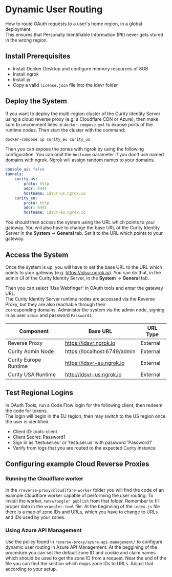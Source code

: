 # Dynamic User Routing

How to route OAuth requests to a user's home region, in a global deployment.\
This ensures that Personally Identifiable Information (PII) never gets stored in the wrong region.

## Install Prerequisites

- Install Docker Desktop and configure memory resources of 8GB
- Install ngrok
- Install jq
- Copy a valid `license.json` file into the idsvr folder

## Deploy the System

If you want to deploy the multi-region cluster of the Curity Identity Server using a cloud reverse proxy (e.g. a Cloudflare CDN
or Azure), then make sure to uncomment lines in `docker-compose.yml` to expose ports of the runtime nodes. Then start
the cluster with the command:

```bash
docker-compose up curity_eu curity_us
```

Then you can expose the zones with ngrok by using the following configuration. You can omit the `hostname` parameter if
you don't use named domains with ngrok. Ngrok will assign random names to your domains.

```yaml
console_ui: false
tunnels:
    curity_us:
        proto: http
        addr: 8444
        hostname: idsvr-us.ngrok.io
    curity_eu:
        proto: http
        addr: 8443
        hostname: idsvr-eu.ngrok.io
```

You should then access the system using the URL which points to your gateway. You will also have to change the base URL
of the Curity Identity Server in the **System** -> **General** tab. Set it to the URL which points to your gateway.

## Access the System

Once the system is up, you will have to set the base URL to the URL which points to your gateway (e.g. https://idsvr.ngrok.io).
You can do that, in the admin UI of the Curity Identity Server, in the **System** -> **General** tab. 

Then you can select 'Use Webfinger' in OAuth tools and enter the gateway URL.\
The Curity Identity Server runtime nodes are accessed via the Reverse Proxy, but they are also reachable through their \
corresponding domains. Administer the system via the admin node, signing in as user `admin` and password `Password1`.

| Component | Base URL | URL Type |
| --------- | -------- | -------- |
| Reverse Proxy | https://idsvr.ngrok.io | External |
| Curity Admin Node | https://localhost:6749/admin | External |
| Curity Europe Runtime | https://idsvr-eu.ngrok.io | External |
| Curity USA Runtime | http://idsvr-us.ngrok.io | External |

## Test Regional Logins

In OAuth Tools, run a Code Flow login for the following client, then redeem the code for tokens.\
The login will begin in the EU region, then may switch to the US region once the user is identified.

- Client ID: tools-client
- Client Secret: Password1
- Sign in as 'testuser.eu' or 'testuser.us' with password 'Password1'
- Verify from logs that you are routed to the expected Curity instance

## Configuring example Cloud Reverse Proxies

### Running the Cloudflare worker

In the `/reverse-proxy/cloudlfare-worker` folder you will find the code of an example Cloudflare worker capable of performing
the user routing. To install the worker, run `wrangler publish` from that folder. Remember to fill proper data in the
`wrangler.toml` file. At the beginning of the `index.js` file there is a map of zone IDs and URLs, which you have to
change to URLs and IDs used by your zones.

### Using Azure API Management

Use the policy found in `reverse-proxy/azure-api-management/` to configure dynamic user routing in Azure API Management.
At the beggining of the procedure you can set the default zone ID and cookie and claim names which should be used to get
the zone ID from a request. Near the end of the file you can find the section which maps zone IDs to URLs. Adjust that
according to your setup.
